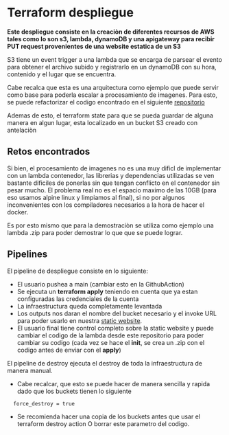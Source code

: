 # Terraform despliegue

**Este despliegue consiste en la creaciòn de diferentes recursos de AWS tales como lo son s3, lambda, dynamoDB y una apigateway para recibir PUT request provenientes de una website estatica de un S3**

S3 tiene un event trigger a una lambda que se encarga de parsear el evento para obtener el archivo subido y registrarlo en un dynamoDB con su hora, contenido y el lugar que se encuentra.

Cabe recalca que esta es una arquitectura como ejemplo que puede servir como base para poderla escalar a procesamiento de imagenes. Para esto, se puede refactorizar el codigo encontrado en el siguiente [repositorio](https://github.com/slmnmn/Yolov8_plus_PaddleOCR_plate_recognition)

Ademas de esto, el terraform state para que se pueda guardar de alguna manera en algun lugar, esta localizado en un bucket S3 creado con antelaciòn

## Retos encontrados

Si bien, el procesamiento de imagenes no es una muy dificl de implementar con un lambda contenedor, las librerias y dependencias utilizadas se ven bastante dificiles de ponerlas sin que tengan conflicto en el contenedor sin pesar mucho. El problema real no es el espacio maximo de las 10GB (para eso usamos alpine linux y limpiamos al final), si no por algunos inconvenientes con los compiladores necesarios a la hora de hacer el docker.

Es por esto mismo que para la demostraciòn se utiliza como ejemplo una lambda .zip para poder demostrar lo que que se puede lograr.

## Pipelines

El pipeline de despliegue consiste en lo siguiente:

* El usuario pushea a main (cambiar esto en la GithubAction)
* Se ejecuta un **terraform apply** teniendo en cuenta que ya estan configuradas las credenciales de la cuenta 
* La infraestructura queda completamente levantada
* Los outputs nos daran el nombre del bucket necesario y el invoke URL para poder usarlo en nuestra [static website](https://github.com/slmnmn/staticwebsite-to-upload-to-s3).
* El usuario final tiene control completo sobre la static website y puede cambiar el codigo de la lambda desde este repositorio para poder cambiar su codigo (cada vez se hace el **init**, se crea un .zip con el codigo antes de enviar con el **apply**)

El pipeline de destroy ejecuta el destroy de toda la infraestructura de manera manual.

* Cabe recalcar, que esto se puede hacer de manera sencilla y rapida dado que los buckets tienen lo siguiente
```
  force_destroy = true 
```
* Se recomienda hacer una copia de los buckets antes que usar el terraform destroy action O borrar este parametro del codigo.